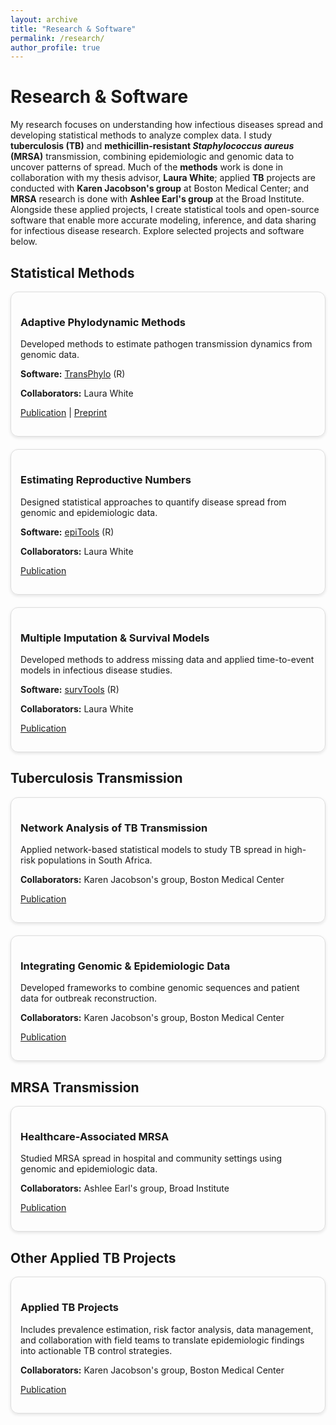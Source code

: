 ```yaml
---
layout: archive
title: "Research & Software"
permalink: /research/
author_profile: true
---
```

<h1>Research & Software</h1>
<p>My research focuses on understanding how infectious diseases spread and developing statistical methods to analyze complex data. I study <strong>tuberculosis (TB)</strong> and <strong>methicillin-resistant <i>Staphylococcus aureus</i> (MRSA)</strong> transmission, combining epidemiologic and genomic data to uncover patterns of spread. Much of the <strong>methods</strong> work is done in collaboration with my thesis advisor, <strong>Laura White</strong>; applied <strong>TB</strong> projects are conducted with <strong>Karen Jacobson's group</strong> at Boston Medical Center; and <strong>MRSA</strong> research is done with <strong>Ashlee Earl's group</strong> at the Broad Institute. Alongside these applied projects, I create statistical tools and open-source software that enable more accurate modeling, inference, and data sharing for infectious disease research. Explore selected projects and software below.</p>

<!-- Statistical Methods -->
<h2>Statistical Methods</h2>
<div style="display: flex; flex-wrap: wrap; gap: 20px;">

  <div style="flex: 1 1 300px; border: 1px solid #ddd; border-radius: 12px; padding: 15px; box-shadow: 0 2px 5px rgba(0,0,0,0.1);">
    <h3>Adaptive Phylodynamic Methods</h3>
    <p>Developed methods to estimate pathogen transmission dynamics from genomic data.</p>
    <p><strong>Software:</strong> <a href="#">TransPhylo</a> (R)</p>
    <p><strong>Collaborators:</strong> Laura White</p>
    <p><a href="#">Publication</a> | <a href="#">Preprint</a></p>
  </div>

  <div style="flex: 1 1 300px; border: 1px solid #ddd; border-radius: 12px; padding: 15px; box-shadow: 0 2px 5px rgba(0,0,0,0.1);">
    <h3>Estimating Reproductive Numbers</h3>
    <p>Designed statistical approaches to quantify disease spread from genomic and epidemiologic data.</p>
    <p><strong>Software:</strong> <a href="#">epiTools</a> (R)</p>
    <p><strong>Collaborators:</strong> Laura White</p>
    <p><a href="#">Publication</a></p>
  </div>

  <div style="flex: 1 1 300px; border: 1px solid #ddd; border-radius: 12px; padding: 15px; box-shadow: 0 2px 5px rgba(0,0,0,0.1);">
    <h3>Multiple Imputation & Survival Models</h3>
    <p>Developed methods to address missing data and applied time-to-event models in infectious disease studies.</p>
    <p><strong>Software:</strong> <a href="#">survTools</a> (R)</p>
    <p><strong>Collaborators:</strong> Laura White</p>
    <p><a href="#">Publication</a></p>
  </div>

</div>

<!-- TB Transmission -->
<h2>Tuberculosis Transmission</h2>
<div style="display: flex; flex-wrap: wrap; gap: 20px;">

  <div style="flex: 1 1 300px; border: 1px solid #ddd; border-radius: 12px; padding: 15px; box-shadow: 0 2px 5px rgba(0,0,0,0.1);">
    <h3>Network Analysis of TB Transmission</h3>
    <p>Applied network-based statistical models to study TB spread in high-risk populations in South Africa.</p>
    <p><strong>Collaborators:</strong> Karen Jacobson's group, Boston Medical Center</p>
    <p><a href="#">Publication</a></p>
  </div>

  <div style="flex: 1 1 300px; border: 1px solid #ddd; border-radius: 12px; padding: 15px; box-shadow: 0 2px 5px rgba(0,0,0,0.1);">
    <h3>Integrating Genomic & Epidemiologic Data</h3>
    <p>Developed frameworks to combine genomic sequences and patient data for outbreak reconstruction.</p>
    <p><strong>Collaborators:</strong> Karen Jacobson's group, Boston Medical Center</p>
    <p><a href="#">Publication</a></p>
  </div>

</div>

<!-- MRSA -->
<h2>MRSA Transmission</h2>
<div style="display: flex; flex-wrap: wrap; gap: 20px;">

  <div style="flex: 1 1 300px; border: 1px solid #ddd; border-radius: 12px; padding: 15px; box-shadow: 0 2px 5px rgba(0,0,0,0.1);">
    <h3>Healthcare-Associated MRSA</h3>
    <p>Studied MRSA spread in hospital and community settings using genomic and epidemiologic data.</p>
    <p><strong>Collaborators:</strong> Ashlee Earl's group, Broad Institute</p>
    <p><a href="#">Publication</a></p>
  </div>

</div>

<!-- Other Applied TB -->
<h2>Other Applied TB Projects</h2>
<div style="display: flex; flex-wrap: wrap; gap: 20px;">

  <div style="flex: 1 1 300px; border: 1px solid #ddd; border-radius: 12px; padding: 15px; box-shadow: 0 2px 5px rgba(0,0,0,0.1);">
    <h3>Applied TB Projects</h3>
    <p>Includes prevalence estimation, risk factor analysis, data management, and collaboration with field teams to translate epidemiologic findings into actionable TB control strategies.</p>
    <p><strong>Collaborators:</strong> Karen Jacobson's group, Boston Medical Center</p>
    <p><a href="#">Publication</a></p>
  </div>

</div>
